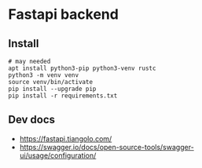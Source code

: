# Fastapi backend

## Install

```shell
# may needed
apt install python3-pip python3-venv rustc 
python3 -m venv venv
source venv/bin/activate
pip install --upgrade pip
pip install -r requirements.txt
```




## Dev docs

* https://fastapi.tiangolo.com/
* https://swagger.io/docs/open-source-tools/swagger-ui/usage/configuration/
